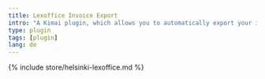 ```yaml
---
title: Lexoffice Invoice Export
intro: "A Kimai plugin, which allows you to automatically export your invoices to lexoffice as a draft."
type: plugin
tags: [plugin]
lang: de
---
```


{% include store/helsinki-lexoffice.md %}
